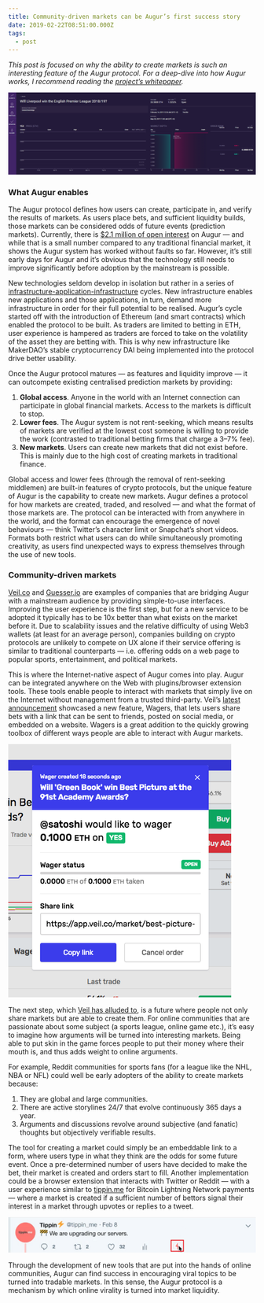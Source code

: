 ```yaml
---
title: Community-driven markets can be Augur’s first success story
date: 2019-02-22T08:51:00.000Z
tags:
  - post
---
```

*This post is focused on why the ability to create markets is such an interesting feature of the Augur protocol. For a deep-dive into how Augur works, I recommend reading the [project’s whitepaper](https://www.augur.net/whitepaper.pdf).*

![](/static/img/augur_img.png "Augur web application UI.")

### What Augur enables

The Augur protocol defines how users can create, participate in, and verify the results of markets. As users place bets, and sufficient liquidity builds, those markets can be considered odds of future events (prediction markets). Currently, there is [$2.1 million of open interest](https://predictions.global/) on Augur — and while that is a small number compared to any traditional financial market, it shows the Augur system has worked without faults so far. However, it’s still early days for Augur and it’s obvious that the technology still needs to improve significantly before adoption by the mainstream is possible.

New technologies seldom develop in isolation but rather in a series of [infrastructure-application-infrastructure](https://www.usv.com/blog/the-myth-of-the-infrastructure-phase) cycles. New infrastructure enables new applications and those applications, in turn, demand more infrastructure in order for their full potential to be realised. Augur’s cycle started off with the introduction of Ethereum (and smart contracts) which enabled the protocol to be built. As traders are limited to betting in ETH, user experience is hampered as traders are forced to take on the volatility of the asset they are betting with. This is why new infrastructure like MakerDAO’s stable cryptocurrency DAI being implemented into the protocol drive better usability.

Once the Augur protocol matures — as features and liquidity improve — it can outcompete existing centralised prediction markets by providing:

1. **Global access**. Anyone in the world with an Internet connection can participate in global financial markets. Access to the markets is difficult to stop.
2. **Lower fees**. The Augur system is not rent-seeking, which means results of markets are verified at the lowest cost someone is willing to provide the work (contrasted to traditional betting firms that charge a 3–7% fee).
3. **New markets**. Users can create new markets that did not exist before. This is mainly due to the high cost of creating markets in traditional finance.

Global access and lower fees (through the removal of rent-seeking middlemen) are built-in features of crypto protocols, but the unique feature of Augur is the capability to create new markets. Augur defines a protocol for how markets are created, traded, and resolved — and what the format of those markets are. The protocol can be interacted with from anywhere in the world, and the format can encourage the emergence of novel behaviours — think Twitter’s character limit or Snapchat’s short videos. Formats both restrict what users can do while simultaneously promoting creativity, as users find unexpected ways to express themselves through the use of new tools.

### Community-driven markets

[Veil.co](https://veil.co/) and [Guesser.io](https://www.guesser.io/) are examples of companies that are bridging Augur with a mainstream audience by providing simple-to-use interfaces. Improving the user experience is the first step, but for a new service to be adopted it typically has to be 10x better than what exists on the market before it. Due to scalability issues and the relative difficulty of using Web3 wallets (at least for an average person), companies building on crypto protocols are unlikely to compete on UX alone if their service offering is similar to traditional counterparts — i.e. offering odds on a web page to popular sports, entertainment, and political markets.

This is where the Internet-native aspect of Augur comes into play. Augur can be integrated anywhere on the Web with plugins/browser extension tools. These tools enable people to interact with markets that simply live on the Internet without management from a trusted third-party. Veil’s [latest announcement](https://medium.com/veil-blog/veil-weekly-updates-february-18-2019-a2caa65d86ff) showcased a new feature, Wagers, that lets users share bets with a link that can be sent to friends, posted on social media, or embedded on a website. Wagers is a great addition to the quickly growing toolbox of different ways people are able to interact with Augur markets.

![](/static/img/veil.png "Veil.co, Wagers feature.")

The next step, which [Veil has alluded to](https://medium.com/veil-blog/introducing-veil-649036f9d492), is a future where people not only share markets but are able to create them. For online communities that are passionate about some subject (a sports league, online game etc.), it’s easy to imagine how arguments will be turned into interesting markets. Being able to put skin in the game forces people to put their money where their mouth is, and thus adds weight to online arguments.

For example, Reddit communities for sports fans (for a league like the NHL, NBA or NFL) could well be early adopters of the ability to create markets because:

1. They are global and large communities.
2. There are active storylines 24/7 that evolve continuously 365 days a year.
3. Arguments and discussions revolve around subjective (and fanatic) thoughts but objectively verifiable results.

The tool for creating a market could simply be an embeddable link to a form, where users type in what they think are the odds for some future event. Once a pre-determined number of users have decided to make the bet, their market is created and orders start to fill. Another implementation could be a browser extension that interacts with Twitter or Reddit — with a user experience similar to [tippin.me](https://tippin.me/) for Bitcoin Lightning Network payments — where a market is created if a sufficient number of bettors signal their interest in a market through upvotes or replies to a tweet.

![](/static/img/tippinme.png "tippin.me for Bitcoin Lightning Network tipping on Twitter.")

Through the development of new tools that are put into the hands of online communities, Augur can find success in encouraging viral topics to be turned into tradable markets. In this sense, the Augur protocol is a mechanism by which online virality is turned into market liquidity.